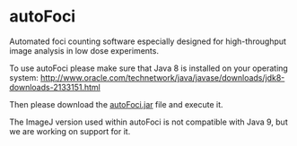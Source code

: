 # autoFoci
Automated foci counting software especially designed for high-throughput image analysis in low dose experiments.

To use autoFoci please make sure that Java 8 is installed on your operating system:
http://www.oracle.com/technetwork/java/javase/downloads/jdk8-downloads-2133151.html

Then please download the [autoFoci.jar](autoFoci/autoFoci.jar?raw=true) file and execute it. 

The ImageJ version used within autoFoci is not compatible with Java 9, but we are working on support for it. 
